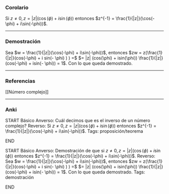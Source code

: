 ### Corolario

Si $z \not = 0, z = |z|(\cos(\phi) + i\sin(\phi))$ entonces $z^{-1} = \frac{1}{|z|}(\cos(-\phi) + i\sin(-\phi))$.

---
### Demostración

Sea $w = \frac{1}{|z|}(\cos(-\phi) + i\sin(-\phi))$, entonces $zw = z(\frac{1}{|z|}(cos(-\phi) + i sin(- \phi) ) ) =$
$= |z| (cos(\phi)  + isin(\phi)) \frac{1}{|z|} (cos(-\phi) + isin(- \phi)) = 1$. Con lo que queda demostrado.

---
### Referencias

[[Número complejo]]

---
### Anki

START
Básico
Anverso: Cuál decimos que es el inverso de un número complejo?
Reverso: Si $z \not = 0, z = |z|(\cos(\phi) + i\sin(\phi))$ entonces $z^{-1} = \frac{1}{|z|}(\cos(-\phi) + i\sin(-\phi))$.
Tags: proposición/teorema
<!--ID: 1705822944879-->
END

START
Básico
Anverso: Demostración de que si $z \not = 0, z = |z|(\cos(\phi) + i\sin(\phi))$ entonces $z^{-1} = \frac{1}{|z|}(\cos(-\phi) + i\sin(-\phi))$.
Reverso: Sea $w = \frac{1}{|z|}(\cos(-\phi) + i\sin(-\phi))$, entonces $zw = z(\frac{1}{|z|}(cos(-\phi) + i sin(- \phi) ) ) =$
$= |z| (cos(\phi)  + isin(\phi)) \frac{1}{|z|} (cos(-\phi) + isin(- \phi)) = 1$. Con lo que queda demostrado.
Tags: demostración
<!--ID: 1705822944881-->
END